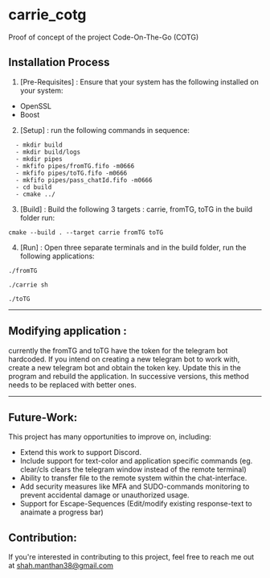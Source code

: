 # carrie_cotg

Proof of concept of the project Code-On-The-Go (COTG)

## Installation Process

1. [Pre-Requisites] : Ensure that your system has the following installed on your system:
  - OpenSSL
  - Boost

2. [Setup] : run the following commands in sequence:
```
  - mkdir build
  - mkdir build/logs
  - mkdir pipes
  - mkfifo pipes/fromTG.fifo -m0666
  - mkfifo pipes/toTG.fifo -m0666
  - mkfifo pipes/pass_chatId.fifo -m0666
  - cd build
  - cmake ../
```
    
3. [Build] : Build the following 3 targets : carrie, fromTG, toTG 
in the build folder run: 
```
cmake --build . --target carrie fromTG toTG
```

4. [Run] : Open three separate terminals and in the build folder, run the following applications:
```
./fromTG
```
```
./carrie sh
```
```
./toTG
```

---
## Modifying application : 

currently the fromTG and toTG have the token for the telegram bot hardcoded. 
If you intend on creating a new telegram bot to work with, create a new telegram bot and obtain the token key. Update this in the program and rebuild the application. 
In successive versions, this method needs to be replaced with better ones.

---
## Future-Work:

This project has many opportunities to improve on, including:
<ul>
  <li> Extend this work to support Discord.
  <li> Include support for text-color and application specific commands (eg. clear/cls clears the telegram window instead of the remote terminal)
  <li> Ability to transfer file to the remote system within the chat-interface.
  <li> Add security measures like MFA and SUDO-commands monitoring to prevent accidental damage or unauthorized usage.
  <li> Support for Escape-Sequences (Edit/modify existing response-text to anaimate a progress bar)
</ul>

## Contribution:
If you're interested in contributing to this project, feel free to reach me out at shah.manthan38@gmail.com
